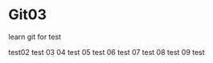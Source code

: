 # Git03

learn git for test


test02
test 03
04 test
05 test
06 test
07 test
08 test
09 test







































































































































